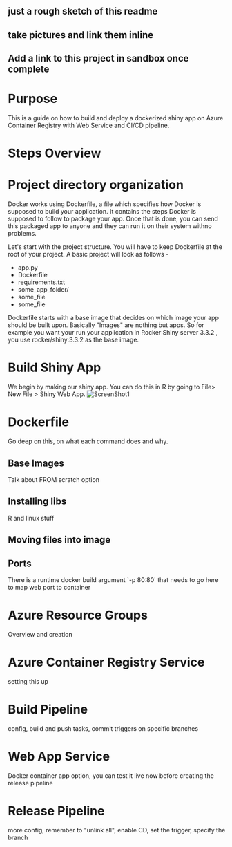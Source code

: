 ## just a rough sketch of this readme
## take pictures and link them inline
## Add a link to this project in sandbox once complete

# Purpose
This is a guide on how to build and deploy a dockerized shiny app on Azure Container Registry with Web Service and CI/CD pipeline.

# Steps Overview

# Project directory organization
Docker works using Dockerfile, a file which specifies how Docker is supposed to build your application. 
It contains the steps Docker is supposed to follow to package your app. Once that is done, you can send
 this packaged app to anyone and they can run it on their system withno problems.

Let's start with the project structure. You will have to keep Dockerfile at the root of your project. A basic project will look as follows -

- app.py
- Dockerfile
- requirements.txt
- some_app_folder/
-   some_file
-   some_file

Dockerfile starts with a base image that decides on which image your app should be built upon. Basically "Images" are nothing but apps.
So for example you want your run your application in Rocker Shiny server 3.3.2 , you use rocker/shiny:3.3.2 as the base image.

# Build Shiny App
We begin by making our shiny app. You can do this in R by going to File> New File > Shiny Web App.
![ScreenShot1](shiny-app-screenshot.jpg)

# Dockerfile
Go deep on this, on what each command does and why.


## Base Images
Talk about FROM scratch option

## Installing libs
R and linux stuff

## Moving files into image

## Ports
There is a runtime docker build argument `-p 80:80' that needs to go here to map web port to container

# Azure Resource Groups
Overview and creation

# Azure Container Registry Service
setting this up

# Build Pipeline
config, build and push tasks, commit triggers on specific branches

# Web App Service
Docker container app option, you can test it live now before creating the release pipeline

# Release Pipeline
more config, remember to "unlink all", enable CD, set the trigger, specify the branch
